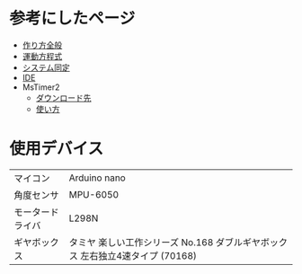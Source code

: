 # 参考にしたページ
- [作り方全般](https://www.instructables.com/%E5%8D%8A%E6%97%A5%E3%81%A7%E4%BD%9C%E3%82%8B%E5%80%92%E7%AB%8B%E6%8C%AF%E5%AD%90/)
- [運動方程式](http://hamachan-pon.blogspot.com/2016/01/matlabsimulink.html)
- [システム同定](http://www.st.nanzan-u.ac.jp/info/gr-thesis/2012/09se020.pdf)
- [IDE](https://qiita.com/ma2shita/items/927aa9e55962b4137518)
- MsTimer2
  - [ダウンロード先](https://github.com/PaulStoffregen/MsTimer2)
  - [使い方](http://zattouka.net/GarageHouse/micon/Arduino/TIMERtoLED/TIMERtoLED.htm)


# 使用デバイス

 <table>
    <tr>
      <td>マイコン</td>
      <td>Arduino nano</td>
    </tr>
    <tr>
      <td>角度センサ</td>
      <td>MPU-6050</td>
    </tr>
    <tr>
      <td>モータードライバ</td>
      <td>L298N</td>
    </tr>
    <tr>
      <td>ギヤボックス</td>
      <td>タミヤ 楽しい工作シリーズ No.168 ダブルギヤボックス 左右独立4速タイプ (70168)</td>
    </tr>
 </table>

